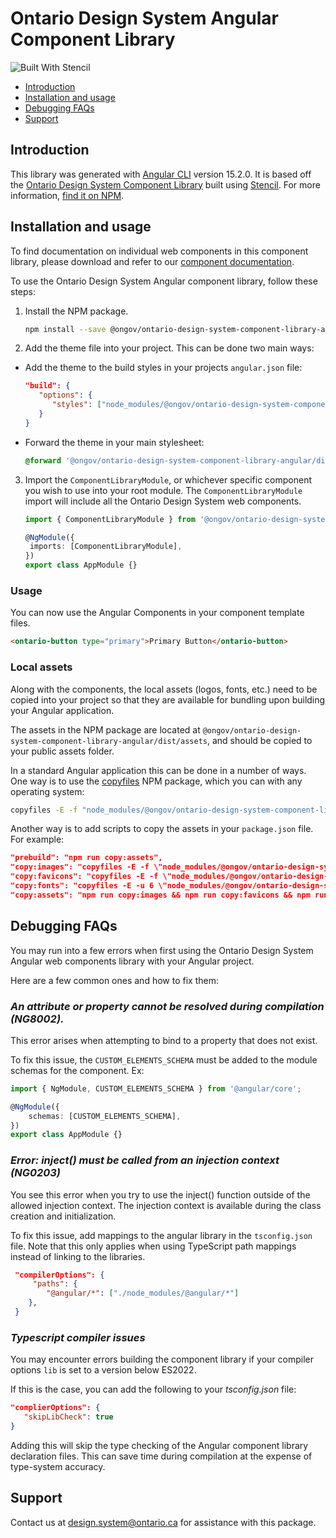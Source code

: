 # Ontario Design System Angular Component Library

![Built With Stencil](https://img.shields.io/badge/-Built%20With%20Stencil-16161d.svg?logo=data%3Aimage%2Fsvg%2Bxml%3Bbase64%2CPD94bWwgdmVyc2lvbj0iMS4wIiBlbmNvZGluZz0idXRmLTgiPz4KPCEtLSBHZW5lcmF0b3I6IEFkb2JlIElsbHVzdHJhdG9yIDE5LjIuMSwgU1ZHIEV4cG9ydCBQbHVnLUluIC4gU1ZHIFZlcnNpb246IDYuMDAgQnVpbGQgMCkgIC0tPgo8c3ZnIHZlcnNpb249IjEuMSIgaWQ9IkxheWVyXzEiIHhtbG5zPSJodHRwOi8vd3d3LnczLm9yZy8yMDAwL3N2ZyIgeG1sbnM6eGxpbms9Imh0dHA6Ly93d3cudzMub3JnLzE5OTkveGxpbmsiIHg9IjBweCIgeT0iMHB4IgoJIHZpZXdCb3g9IjAgMCA1MTIgNTEyIiBzdHlsZT0iZW5hYmxlLWJhY2tncm91bmQ6bmV3IDAgMCA1MTIgNTEyOyIgeG1sOnNwYWNlPSJwcmVzZXJ2ZSI%2BCjxzdHlsZSB0eXBlPSJ0ZXh0L2NzcyI%2BCgkuc3Qwe2ZpbGw6I0ZGRkZGRjt9Cjwvc3R5bGU%2BCjxwYXRoIGNsYXNzPSJzdDAiIGQ9Ik00MjQuNywzNzMuOWMwLDM3LjYtNTUuMSw2OC42LTkyLjcsNjguNkgxODAuNGMtMzcuOSwwLTkyLjctMzAuNy05Mi43LTY4LjZ2LTMuNmgzMzYuOVYzNzMuOXoiLz4KPHBhdGggY2xhc3M9InN0MCIgZD0iTTQyNC43LDI5Mi4xSDE4MC40Yy0zNy42LDAtOTIuNy0zMS05Mi43LTY4LjZ2LTMuNkgzMzJjMzcuNiwwLDkyLjcsMzEsOTIuNyw2OC42VjI5Mi4xeiIvPgo8cGF0aCBjbGFzcz0ic3QwIiBkPSJNNDI0LjcsMTQxLjdIODcuN3YtMy42YzAtMzcuNiw1NC44LTY4LjYsOTIuNy02OC42SDMzMmMzNy45LDAsOTIuNywzMC43LDkyLjcsNjguNlYxNDEuN3oiLz4KPC9zdmc%2BCg%3D%3D&colorA=16161d&style=flat-square)

- [Introduction](#introduction)
- [Installation and usage](#installation-and-usage)
- [Debugging FAQs](#debugging-faqs)
- [Support](#support)

## Introduction

This library was generated with [Angular CLI](https://github.com/angular/angular-cli) version 15.2.0. It is based off the [Ontario Design System Component Library](https://www.npmjs.com/package/@ongov/ontario-design-system-component-library) built using [Stencil](https://stenciljs.com/). For more information, [find it on NPM](https://www.npmjs.com/package/@ongov/ontario-design-system-component-library-angular).

## Installation and usage

To find documentation on individual web components in this component library, please download and refer to our [component documentation](https://designsystem.ontario.ca/docs/documentation/for-developers/web-components.html#component-documentation).

To use the Ontario Design System Angular component library, follow these steps:

1. Install the NPM package.

   ```bash
   npm install --save @ongov/ontario-design-system-component-library-angular
   ```

2. Add the theme file into your project. This can be done two main ways:

- Add the theme to the build styles in your projects `angular.json` file:

  ```json
  "build": {
     "options": {
        "styles": ["node_modules/@ongov/ontario-design-system-component-library-angular/dist/styles/theme.scss"]
     }
  }
  ```

- Forward the theme in your main stylesheet:

  ```scss
  @forward '@ongov/ontario-design-system-component-library-angular/dist/component-library/styles/theme.scss';
  ```

3. Import the `ComponentLibraryModule`, or whichever specific component you wish to use into your root module. The `ComponentLibraryModule` import will include all the Ontario Design System web components.

   ```ts
   import { ComponentLibraryModule } from '@ongov/ontario-design-system-component-library-angular/dist/component-library';

   @NgModule({
   	imports: [ComponentLibraryModule],
   })
   export class AppModule {}
   ```

### Usage

You can now use the Angular Components in your component template files.

```html
<ontario-button type="primary">Primary Button</ontario-button>
```

### Local assets

Along with the components, the local assets (logos, fonts, etc.) need to be copied into your project so that they are available for bundling upon building your Angular application.

The assets in the NPM package are located at `@ongov/ontario-design-system-component-library-angular/dist/assets`, and should be copied to your public assets folder.

In a standard Angular application this can be done in a number of ways. One way is to use the [copyfiles](https://www.npmjs.com/package/copyfiles) NPM package, which you can with any operating system:

```bash
copyfiles -E -f "node_modules/@ongov/ontario-design-system-component-library-angular/dist/assets/*" src/assets
```

Another way is to add scripts to copy the assets in your `package.json` file. For example:

```json
"prebuild": "npm run copy:assets",
"copy:images": "copyfiles -E -f \"node_modules/@ongov/ontario-design-system-component-library-angular/dist/component-library/assets/images/**\" src/assets",
"copy:favicons": "copyfiles -E -f \"node_modules/@ongov/ontario-design-system-component-library-angular/dist/component-library/assets/favicons/**\" src/assets/favicons",
"copy:fonts": "copyfiles -E -u 6 \"node_modules/@ongov/ontario-design-system-component-library-angular/dist/component-library/assets/fonts/**/*\" src/assets/fonts",
"copy:assets": "npm run copy:images && npm run copy:favicons && npm run copy:fonts"
```

## Debugging FAQs

You may run into a few errors when first using the Ontario Design System Angular web components library with your Angular project.

Here are a few common ones and how to fix them:

### _An attribute or property cannot be resolved during compilation (NG8002)._

This error arises when attempting to bind to a property that does not exist.

To fix this issue, the `CUSTOM_ELEMENTS_SCHEMA` must be added to the module schemas for the component. Ex:

```ts
import { NgModule, CUSTOM_ELEMENTS_SCHEMA } from '@angular/core';

@NgModule({
	schemas: [CUSTOM_ELEMENTS_SCHEMA],
})
export class AppModule {}
```

### _Error: inject() must be called from an injection context (NG0203)_

You see this error when you try to use the inject() function outside of the allowed injection context. The injection context is available during the class creation and initialization.

To fix this issue, add mappings to the angular library in the `tsconfig.json` file. Note that this only applies when using TypeScript path mappings instead of linking to the libraries.

```json
 "compilerOptions": {
     "paths": {
        "@angular/*": ["./node_modules/@angular/*"]
    },
 }
```

### _Typescript compiler issues_

You may encounter errors building the component library if your compiler options `lib` is set to a version below ES2022.

If this is the case, you can add the following to your _tsconfig.json_ file:

```json
"complierOptions": {
   "skipLibCheck": true
}
```

Adding this will skip the type checking of the Angular component library declaration files. This can save time during compilation at the expense of type-system accuracy.

## Support

Contact us at [design.system@ontario.ca](mailto:design.system@ontario.ca) for assistance with this package.
